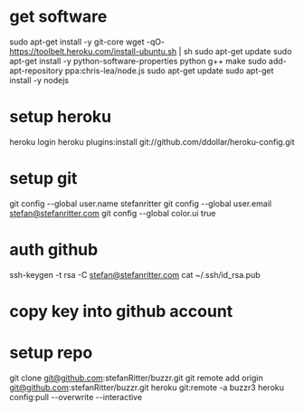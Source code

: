 
# get software
sudo apt-get install -y git-core
wget -qO- https://toolbelt.heroku.com/install-ubuntu.sh | sh
sudo apt-get update
sudo apt-get install -y python-software-properties python g++ make
sudo add-apt-repository ppa:chris-lea/node.js
sudo apt-get update
sudo apt-get install -y nodejs

# setup heroku
heroku login
heroku plugins:install git://github.com/ddollar/heroku-config.git


# setup git
git config --global user.name stefanritter
git config --global user.email stefan@stefanritter.com
git config --global color.ui true


# auth github
ssh-keygen -t rsa -C stefan@stefanritter.com
cat ~/.ssh/id_rsa.pub
# copy key into github account


# setup repo
git clone git@github.com:stefanRitter/buzzr.git
git remote add origin git@github.com:stefanRitter/buzzr.git
heroku git:remote -a buzzr3
heroku config:pull --overwrite --interactive